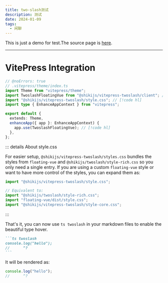```yaml
---
title: two-slash测试
description: 测试
date: 2024-01-09
tags:
  - 闲聊
---
```


This is just a demo for test.The source page is [here](https://github.com/shikijs/shiki).

---

# VitePress Integration

```ts twoslash
// @noErrors: true
// .vitepress/theme/index.ts
import Theme from "vitepress/theme";
import TwoslashFloatingVue from "@shikijs/vitepress-twoslash/client"; // [!code hl]
import "@shikijs/vitepress-twoslash/style.css"; // [!code hl]
import type { EnhanceAppContext } from "vitepress";

export default {
  extends: Theme,
  enhanceApp({ app }: EnhanceAppContext) {
    app.use(TwoslashFloatingVue); // [!code hl]
  },
};
```

::: details About style.css

For easier setup, `@shikijs/vitepress-twoslash/styles.css` bundles the styles from `floating-vue`
and `@shikijs/twoslash/style-rich.css` so you only need a single entry. If you are using a custom `floating-vue` style
or want to have more control of the styles, you can expand them as:

```ts
import "@shikijs/vitepress-twoslash/style.css";

// Equivalent to:
import "@shikijs/twoslash/style-rich.css";
import "floating-vue/dist/style.css";
import "@shikijs/vitepress-twoslash/style-core.css";
```

:::

That's it, you can now use `ts twoslash` in your markdown files to enable the beautiful type hover.

````md
```ts twoslash
console.log("hello");
//      ^?
```
````

It will be rendered as:

```ts twoslash
console.log("hello");
//      ^?
```
